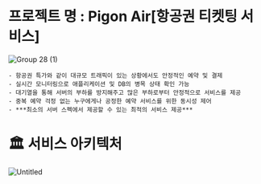 # 프로젝트 명 : Pigon Air[항공권 티켓팅 서비스]  
![Group 28 (1)](https://github.com/hanghae99-19-final-8/PigonAir/assets/71509516/66802943-fc77-498f-88fb-6c1b674ace08)  
```
- 항공권 특가와 같이 대규모 트래픽이 있는 상황에서도 안정적인 예약 및 결제  
- 실시간 모니터링으로 애플리케이션 및 DB의 병목 상태 확인 가능  
- 대기열을 통해 서버의 부하를 방지해주고 많은 부하로부터 안정적으로 서비스를 제공  
- 중복 예약 걱정 없는 누구에게나 공정한 예약 서비스를 위한 동시성 제어  
- ***최소의 서버 스펙에서 제공할 수 있는 최적의 서비스 제공***  
```  
# 🏛️ 서비스 아키텍처  
![Untitled](https://prod-files-secure.s3.us-west-2.amazonaws.com/dcd7e8ec-2bf9-45cc-a5c7-959bae21effa/86cd3dea-546d-456b-bb13-f0ebc5325ca1/Untitled.png)  
